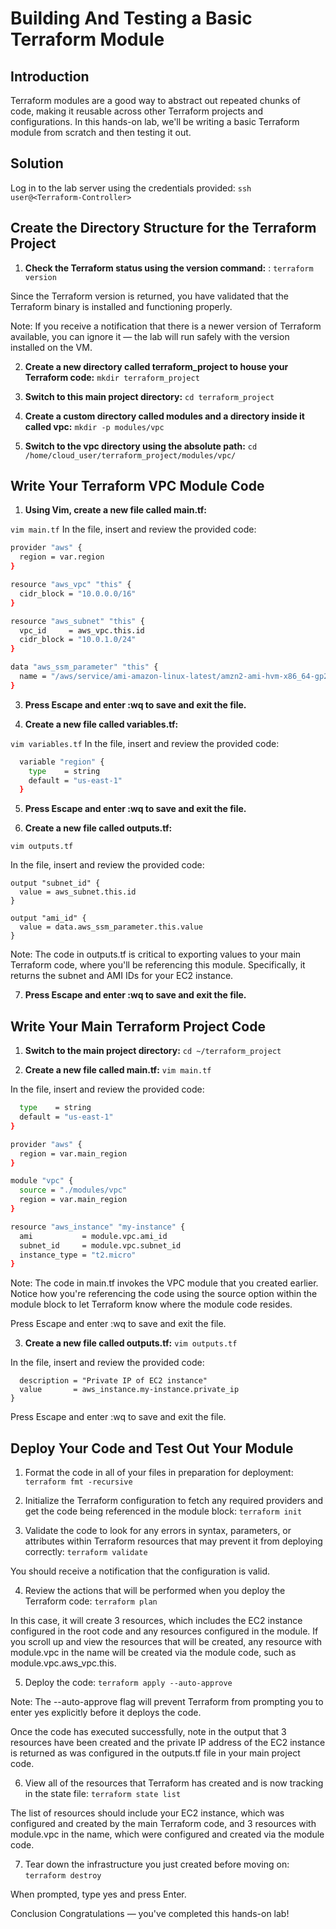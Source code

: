 # Building And Testing a Basic Terraform Module
## Introduction
Terraform modules are a good way to abstract out repeated chunks of code, making it reusable across other Terraform projects and configurations. In this hands-on lab, we'll be writing a basic Terraform module from scratch and then testing it out.

## Solution

Log in to the lab server using the credentials provided:
`ssh user@<Terraform-Controller>`

## Create the Directory Structure for the Terraform Project

1. **Check the Terraform status using the version command:** :
`terraform version`

Since the Terraform version is returned, you have validated that the Terraform binary is installed and functioning properly.

Note: If you receive a notification that there is a newer version of Terraform available, you can ignore it — the lab will run safely with the version installed on the VM.

2. **Create a new directory called terraform_project to house your Terraform code:**
`mkdir terraform_project`

2. **Switch to this main project directory:**
`cd terraform_project`

3. **Create a custom directory called modules and a directory inside it called vpc:**
`mkdir -p modules/vpc`

4. **Switch to the vpc directory using the absolute path:**
`cd /home/cloud_user/terraform_project/modules/vpc/`

## Write Your Terraform VPC Module Code

1. **Using Vim, create a new file called main.tf:**

`vim main.tf`
In the file, insert and review the provided code:
```bash
provider "aws" {
  region = var.region
}

resource "aws_vpc" "this" {
  cidr_block = "10.0.0.0/16"
}

resource "aws_subnet" "this" {
  vpc_id     = aws_vpc.this.id
  cidr_block = "10.0.1.0/24"
}

data "aws_ssm_parameter" "this" {
  name = "/aws/service/ami-amazon-linux-latest/amzn2-ami-hvm-x86_64-gp2"
} 
```

3. **Press Escape and enter :wq to save and exit the file.**

4. **Create a new file called variables.tf:**

`vim variables.tf`
In the file, insert and review the provided code:

```bash 
  variable "region" {
    type    = string
    default = "us-east-1"
  }
```

5. **Press Escape and enter :wq to save and exit the file.**


6. **Create a new file called outputs.tf:**

`vim outputs.tf`

In the file, insert and review the provided code:

```
output "subnet_id" {
  value = aws_subnet.this.id
}

output "ami_id" {
  value = data.aws_ssm_parameter.this.value
}
```


Note: The code in outputs.tf is critical to exporting values to your main Terraform code, where you'll be referencing this module. Specifically, it returns the subnet and AMI IDs for your EC2 instance.

7. **Press Escape and enter :wq to save and exit the file.**

## Write Your Main Terraform Project Code

1. **Switch to the main project directory:**
`cd ~/terraform_project`

2. **Create a new file called main.tf:**
`vim main.tf`

In the file, insert and review the provided code:

```bash variable "main_region" {
  type    = string
  default = "us-east-1"
}

provider "aws" {
  region = var.main_region
}

module "vpc" {
  source = "./modules/vpc"
  region = var.main_region
}

resource "aws_instance" "my-instance" {
  ami           = module.vpc.ami_id
  subnet_id     = module.vpc.subnet_id
  instance_type = "t2.micro"
}
```
Note: The code in main.tf invokes the VPC module that you created earlier. Notice how you're referencing the code using the source option within the module block to let Terraform know where the module code resides.

Press Escape and enter :wq to save and exit the file.

3. **Create a new file called outputs.tf:**
`vim outputs.tf`

In the file, insert and review the provided code:

```output "PrivateIP" {
  description = "Private IP of EC2 instance"
  value       = aws_instance.my-instance.private_ip
}
```
Press Escape and enter :wq to save and exit the file.

## Deploy Your Code and Test Out Your Module

1. Format the code in all of your files in preparation for deployment:
`terraform fmt -recursive`

2. Initialize the Terraform configuration to fetch any required providers and get the code being referenced in the module block:
`terraform init`

3. Validate the code to look for any errors in syntax, parameters, or attributes within Terraform resources that may prevent it from deploying correctly:
`terraform validate`

You should receive a notification that the configuration is valid.

4. Review the actions that will be performed when you deploy the Terraform code:
`terraform plan`

In this case, it will create 3 resources, which includes the EC2 instance configured in the root code and any resources configured in the module. If you scroll up and view the resources that will be created, any resource with module.vpc in the name will be created via the module code, such as module.vpc.aws_vpc.this.

5. Deploy the code:
`terraform apply --auto-approve`

Note: The --auto-approve flag will prevent Terraform from prompting you to enter yes explicitly before it deploys the code.

Once the code has executed successfully, note in the output that 3 resources have been created and the private IP address of the EC2 instance is returned as was configured in the outputs.tf file in your main project code.

6. View all of the resources that Terraform has created and is now tracking in the state file:
`terraform state list`

The list of resources should include your EC2 instance, which was configured and created by the main Terraform code, and 3 resources with module.vpc in the name, which were configured and created via the module code.

7. Tear down the infrastructure you just created before moving on:
`terraform destroy`

When prompted, type yes and press Enter.

Conclusion
Congratulations — you've completed this hands-on lab!